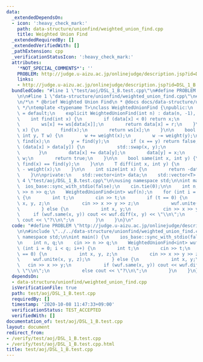 ```yaml
---
data:
  _extendedDependsOn:
  - icon: ':heavy_check_mark:'
    path: data-structure/unionfind/weighted_union_find.cpp
    title: Weighted Union Find
  _extendedRequiredBy: []
  _extendedVerifiedWith: []
  _pathExtension: cpp
  _verificationStatusIcon: ':heavy_check_mark:'
  attributes:
    '*NOT_SPECIAL_COMMENTS*': ''
    PROBLEM: http://judge.u-aizu.ac.jp/onlinejudge/description.jsp?id=DSL_1_B
    links:
    - http://judge.u-aizu.ac.jp/onlinejudge/description.jsp?id=DSL_1_B
  bundledCode: "#line 1 \"test/aoj/DSL_1_B.test.cpp\"\n#define PROBLEM \"http://judge.u-aizu.ac.jp/onlinejudge/description.jsp?id=DSL_1_B\"\
    \n\n#line 1 \"data-structure/unionfind/weighted_union_find.cpp\"\n#include <bits/stdc++.h>\n\
    \n/*\n * @brief Weighted Union Find\n * @docs docs/data-structure/unionfind/weighted_union_find.md\n\
    \ */\ntemplate <typename T>\nclass WeightedUnionFind {\npublic:\n    WeightedUnionFind()\
    \ = default;\n    explicit WeightedUnionFind(int n) : data(n, -1), ws(n) {}\n\n\
    \    int find(int x) {\n        if (data[x] < 0) return x;\n        int r = find(data[x]);\n\
    \        ws[x] += ws[data[x]];\n        return data[x] = r;\n    }\n\n    T weight(int\
    \ x) {\n        find(x);\n        return ws[x];\n    }\n\n    bool unite(int x,\
    \ int y, T w) {\n        w += weight(x);\n        w -= weight(y);\n        x =\
    \ find(x);\n        y = find(y);\n        if (x == y) return false;\n        if\
    \ (data[x] > data[y]) {\n            std::swap(x, y);\n            w = -w;\n \
    \       }\n        data[x] += data[y];\n        data[y] = x;\n        ws[y] =\
    \ w;\n        return true;\n    }\n\n    bool same(int x, int y) {\n        return\
    \ find(x) == find(y);\n    }\n\n    T diff(int x, int y) {\n        return weight(y)\
    \ - weight(x);\n    }\n\n    int size(int x) {\n        return -data[find(x)];\n\
    \    }\n\nprivate:\n    std::vector<int> data;\n    std::vector<T> ws;\n};\n#line\
    \ 4 \"test/aoj/DSL_1_B.test.cpp\"\n\nusing namespace std;\n\nint main() {\n  \
    \  ios_base::sync_with_stdio(false);\n    cin.tie(0);\n\n    int n, q;\n    cin\
    \ >> n >> q;\n    WeightedUnionFind<int> wuf(n);\n    for (int i = 0; i < q; i++)\
    \ {\n        int t;\n        cin >> t;\n        if (t == 0) {\n            int\
    \ x, y, z;\n            cin >> x >> y >> z;\n            wuf.unite(x, y, z);\n\
    \        } else {\n            int x, y;\n            cin >> x >> y;\n       \
    \     if (wuf.same(x, y)) cout << wuf.diff(x, y) << \"\\n\";\n            else\
    \ cout << \"?\\n\";\n        }\n    }\n}\n"
  code: "#define PROBLEM \"http://judge.u-aizu.ac.jp/onlinejudge/description.jsp?id=DSL_1_B\"\
    \n\n#include \"../../data-structure/unionfind/weighted_union_find.cpp\"\n\nusing\
    \ namespace std;\n\nint main() {\n    ios_base::sync_with_stdio(false);\n    cin.tie(0);\n\
    \n    int n, q;\n    cin >> n >> q;\n    WeightedUnionFind<int> wuf(n);\n    for\
    \ (int i = 0; i < q; i++) {\n        int t;\n        cin >> t;\n        if (t\
    \ == 0) {\n            int x, y, z;\n            cin >> x >> y >> z;\n       \
    \     wuf.unite(x, y, z);\n        } else {\n            int x, y;\n         \
    \   cin >> x >> y;\n            if (wuf.same(x, y)) cout << wuf.diff(x, y) <<\
    \ \"\\n\";\n            else cout << \"?\\n\";\n        }\n    }\n}\n"
  dependsOn:
  - data-structure/unionfind/weighted_union_find.cpp
  isVerificationFile: true
  path: test/aoj/DSL_1_B.test.cpp
  requiredBy: []
  timestamp: '2020-10-08 11:47:33+09:00'
  verificationStatus: TEST_ACCEPTED
  verifiedWith: []
documentation_of: test/aoj/DSL_1_B.test.cpp
layout: document
redirect_from:
- /verify/test/aoj/DSL_1_B.test.cpp
- /verify/test/aoj/DSL_1_B.test.cpp.html
title: test/aoj/DSL_1_B.test.cpp
---
```

